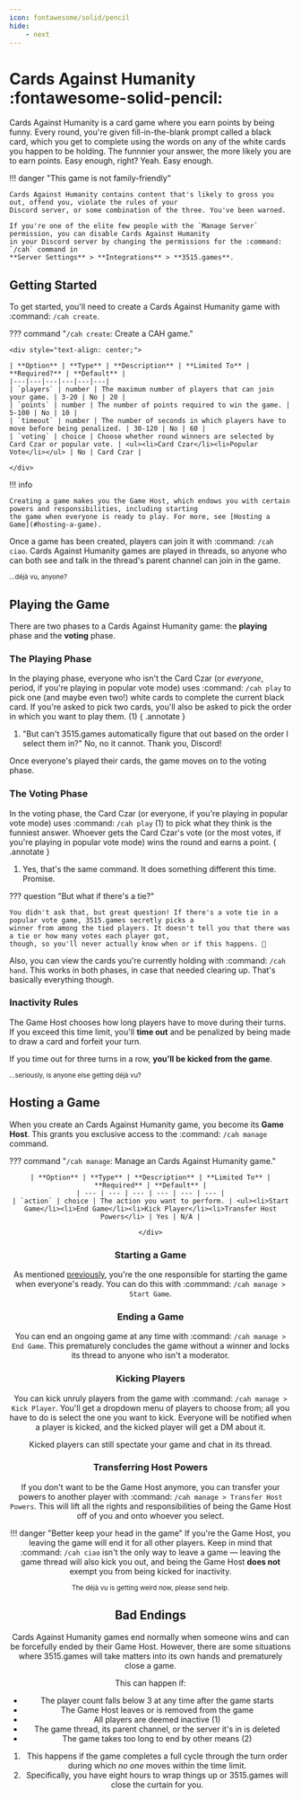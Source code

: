 ```yaml
---
icon: fontawesome/solid/pencil
hide:
    - next
---
```


# Cards Against Humanity :fontawesome-solid-pencil:

Cards Against Humanity is a card game where you earn points by being funny. Every round, you're given fill-in-the-blank
prompt called a black card, which you get to complete using the words on any of the white cards you happen to be
holding. The funnnier your answer, the more likely you are to earn points. Easy enough, right? Yeah. Easy enough.

!!! danger "This game is not family-friendly"

    Cards Against Humanity contains content that's likely to gross you out, offend you, violate the rules of your
    Discord server, or some combination of the three. You've been warned.

    If you're one of the elite few people with the `Manage Server` permission, you can disable Cards Against Humanity
    in your Discord server by changing the permissions for the :command: `/cah` command in 
    **Server Settings** > **Integrations** > **3515.games**.

## Getting Started

To get started, you'll need to create a Cards Against Humanity game with :command: `/cah create`.

??? command "`/cah create`: Create a CAH game."

    <div style="text-align: center;">

    | **Option** | **Type** | **Description** | **Limited To** | **Required?** | **Default** |
    |---|---|---|---|---|---|
    | `players` | number | The maximum number of players that can join your game. | 3-20 | No | 20 |
    | `points` | number | The number of points required to win the game. | 5-100 | No | 10 |
    | `timeout` | number | The number of seconds in which players have to move before being penalized. | 30-120 | No | 60 |
    | `voting` | choice | Choose whether round winners are selected by Card Czar or popular vote. | <ul><li>Card Czar</li><li>Popular Vote</li></ul> | No | Card Czar |

    </div>

!!! info

    Creating a game makes you the Game Host, which endows you with certain powers and responsibilities, including starting
    the game when everyone is ready to play. For more, see [Hosting a Game](#hosting-a-game).

Once a game has been created, players can join it with :command: `/cah ciao`. Cards Against Humanity games are played in
threads,
so anyone who can both see and talk in the thread's parent channel can join in the game.

<small>...déjà vu, anyone?</small>

## Playing the Game

There are two phases to a Cards Against Humanity game: the **playing** phase and the **voting** phase.

### The Playing Phase

In the playing phase, everyone who isn't the Card Czar (or *everyone*, period, if you're playing in popular vote mode)
uses :command: `/cah play` to pick one (and maybe even two!) white cards to complete the current black card. If you're
asked to pick two cards, you'll also be asked to pick the order in which you want to play them. (1)
{ .annotate }

1. "But can't 3515.games automatically figure that out based on the order I select them in?" No, no it cannot.
   Thank you, Discord!

Once everyone's played their cards, the game moves on to the voting phase.

### The Voting Phase

In the voting phase, the Card Czar (or everyone, if you're playing in popular vote mode) uses :command: `/cah play` (1)
to pick what they think is the funniest answer. Whoever gets the Card Czar's vote (or the most votes, if you're playing
in popular vote mode) wins the round and earns a point.
{ .annotate }

1. Yes, that's the same command. It does something different this time. Promise.

??? question "But what if there's a tie?"
    
    You didn't ask that, but great question! If there's a vote tie in a popular vote game, 3515.games secretly picks a
    winner from among the tied players. It doesn't tell you that there was a tie or how many votes each player got,
    though, so you'll never actually know when or if this happens. 🤫

Also, you can view the cards you're currently holding with :command: `/cah hand`. This works in both phases, in case
that needed clearing up. That's basically everything though.

### Inactivity Rules


The Game Host chooses how long players have to move during their turns. If you exceed this time limit, you'll
**time out** and be penalized by being made to draw a card and forfeit your turn.

If you time out for three turns in a row, **you'll be kicked from the game**.

<small>...seriously, is anyone else getting déjà vu?</small>

## Hosting a Game

When you create an Cards Against Humanity game, you become its **Game Host**. This grants you exclusive access to 
the :command: `/cah manage` command.

??? command "`/cah manage`: Manage an Cards Against Humanity game."
    <div style="text-align: center">

    | **Option** | **Type** | **Description** | **Limited To** | **Required** | **Default** |
    | --- | --- | --- | --- | --- | --- |
    | `action` | choice | The action you want to perform. | <ul><li>Start Game</li><li>End Game</li><li>Kick Player</li><li>Transfer Host Powers</li> | Yes | N/A |

    </div>

### Starting a Game

As mentioned [previously](#getting-started), you're the one responsible for starting the game when everyone's ready.
You can do this with :commmand: `/cah manage > Start Game`.

### Ending a Game

You can end an ongoing game at any time with :command: `/cah manage > End Game`. This prematurely concludes the game without
a winner and locks its thread to anyone who isn't a moderator.

### Kicking Players

You can kick unruly players from the game with :command: `/cah manage > Kick Player`. You'll get a dropdown menu of players to
choose from; all you have to do is select the one you want to kick. Everyone will be notified when a player is kicked,
and the kicked player will get a DM about it.

Kicked players can still spectate your game and chat in its thread.

### Transferring Host Powers

If you don't want to be the Game Host anymore, you can transfer your powers to another player with
:command: `/cah manage > Transfer Host Powers`. This will lift all the rights and responsibilities of being the Game Host off of
you and onto whoever you select.

!!! danger "Better keep your head in the game"
    If you're the Game Host, you leaving the game will end it for all other players. Keep in mind that :command:
    `/cah ciao` isn't the only way to leave a game — leaving the game thread will also kick you out, and being the 
    Game Host **does not** exempt you from being kicked for inactivity.

<small>The déjà vu is getting weird now, please send help.</small>

## Bad Endings

Cards Against Humanity games end normally when someone wins and can be forcefully ended by their Game Host. However, there are some
situations where 3515.games will take matters into its own hands and prematurely close a game.

This can happen if:

<div class="annotate" markdown>

- The player count falls below 3 at any time after the game starts
- The Game Host leaves or is removed from the game
- All players are deemed inactive (1)
- The game thread, its parent channel, or the server it's in is deleted
- The game takes too long to end by other means (2)

</div>

1. This happens if the game completes a full cycle through the turn order during which *no one* moves within the 
time limit.
2. Specifically, you have eight hours to wrap things up or 3515.games will close the curtain for you.


